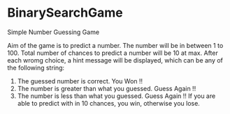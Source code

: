 # BinarySearchGame
Simple Number Guessing Game 

Aim of the game is to predict a number.
The number will be in between 1 to 100.
Total number of chances to predict a number will be 10 at max.
After each wromg choice, a hint message will be displayed, which can be any of the following string:
1) The guessed number is correct. You Won !!
2) The number is greater than what you guessed. Guess Again !!
3) The number is less than what you guessed. Guess Again !!
If you are able to predict with in 10 chances, you win, otherwise you lose.
